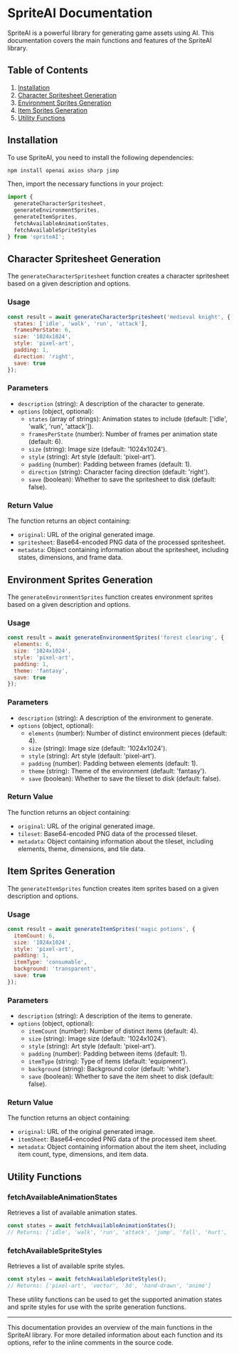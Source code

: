 # SpriteAI Documentation

SpriteAI is a powerful library for generating game assets using AI. This documentation covers the main functions and features of the SpriteAI library.

## Table of Contents

1. [Installation](#installation)
2. [Character Spritesheet Generation](#character-spritesheet-generation)
3. [Environment Sprites Generation](#environment-sprites-generation)
4. [Item Sprites Generation](#item-sprites-generation)
5. [Utility Functions](#utility-functions)

## Installation

To use SpriteAI, you need to install the following dependencies:

```bash
npm install openai axios sharp jimp
```

Then, import the necessary functions in your project:

```javascript
import {
  generateCharacterSpritesheet,
  generateEnvironmentSprites,
  generateItemSprites,
  fetchAvailableAnimationStates,
  fetchAvailableSpriteStyles
} from 'spriteAI';
```

## Character Spritesheet Generation

The `generateCharacterSpritesheet` function creates a character spritesheet based on a given description and options.

### Usage

```javascript
const result = await generateCharacterSpritesheet('medieval knight', {
  states: ['idle', 'walk', 'run', 'attack'],
  framesPerState: 6,
  size: '1024x1024',
  style: 'pixel-art',
  padding: 1,
  direction: 'right',
  save: true
});
```

### Parameters

- `description` (string): A description of the character to generate.
- `options` (object, optional):
  - `states` (array of strings): Animation states to include (default: ['idle', 'walk', 'run', 'attack']).
  - `framesPerState` (number): Number of frames per animation state (default: 6).
  - `size` (string): Image size (default: '1024x1024').
  - `style` (string): Art style (default: 'pixel-art').
  - `padding` (number): Padding between frames (default: 1).
  - `direction` (string): Character facing direction (default: 'right').
  - `save` (boolean): Whether to save the spritesheet to disk (default: false).

### Return Value

The function returns an object containing:

- `original`: URL of the original generated image.
- `spritesheet`: Base64-encoded PNG data of the processed spritesheet.
- `metadata`: Object containing information about the spritesheet, including states, dimensions, and frame data.

## Environment Sprites Generation

The `generateEnvironmentSprites` function creates environment sprites based on a given description and options.

### Usage

```javascript
const result = await generateEnvironmentSprites('forest clearing', {
  elements: 6,
  size: '1024x1024',
  style: 'pixel-art',
  padding: 1,
  theme: 'fantasy',
  save: true
});
```

### Parameters

- `description` (string): A description of the environment to generate.
- `options` (object, optional):
  - `elements` (number): Number of distinct environment pieces (default: 4).
  - `size` (string): Image size (default: '1024x1024').
  - `style` (string): Art style (default: 'pixel-art').
  - `padding` (number): Padding between elements (default: 1).
  - `theme` (string): Theme of the environment (default: 'fantasy').
  - `save` (boolean): Whether to save the tileset to disk (default: false).

### Return Value

The function returns an object containing:

- `original`: URL of the original generated image.
- `tileset`: Base64-encoded PNG data of the processed tileset.
- `metadata`: Object containing information about the tileset, including elements, theme, dimensions, and tile data.

## Item Sprites Generation

The `generateItemSprites` function creates item sprites based on a given description and options.

### Usage

```javascript
const result = await generateItemSprites('magic potions', {
  itemCount: 6,
  size: '1024x1024',
  style: 'pixel-art',
  padding: 1,
  itemType: 'consumable',
  background: 'transparent',
  save: true
});
```

### Parameters

- `description` (string): A description of the items to generate.
- `options` (object, optional):
  - `itemCount` (number): Number of distinct items (default: 4).
  - `size` (string): Image size (default: '1024x1024').
  - `style` (string): Art style (default: 'pixel-art').
  - `padding` (number): Padding between items (default: 1).
  - `itemType` (string): Type of items (default: 'equipment').
  - `background` (string): Background color (default: 'white').
  - `save` (boolean): Whether to save the item sheet to disk (default: false).

### Return Value

The function returns an object containing:

- `original`: URL of the original generated image.
- `itemSheet`: Base64-encoded PNG data of the processed item sheet.
- `metadata`: Object containing information about the item sheet, including item count, type, dimensions, and item data.

## Utility Functions

### fetchAvailableAnimationStates

Retrieves a list of available animation states.

```javascript
const states = await fetchAvailableAnimationStates();
// Returns: ['idle', 'walk', 'run', 'attack', 'jump', 'fall', 'hurt', 'die']
```

### fetchAvailableSpriteStyles

Retrieves a list of available sprite styles.

```javascript
const styles = await fetchAvailableSpriteStyles();
// Returns: ['pixel-art', 'vector', '3d', 'hand-drawn', 'anime']
```

These utility functions can be used to get the supported animation states and sprite styles for use with the sprite generation functions.

---

This documentation provides an overview of the main functions in the SpriteAI library. For more detailed information about each function and its options, refer to the inline comments in the source code.